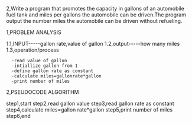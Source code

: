2,Write a program that promotes the capacity in gallons of an automobile fuel tank and miles per gallons the automobile can be driven.The program output the number miles the automobile can be driven without refueling.

1,PROBLEM ANALYSIS

1.1,INPUT-----gallon rate,value of gallon
1.2,output-----how many miles
1.3,operation/process

      -read value of gallon
      -intiallize gallon from 1
      -define gallon rate as constant
      -calculate miles=gallonrate*gallon
      -print number of miles
      
2,PSEUDOCODE ALGORITHM

step1,start
step2,read gallon value
step3,read gallon rate as constant
step4,calculate miles=gallon rate*gallon
step5,print number of miles
step6,end
